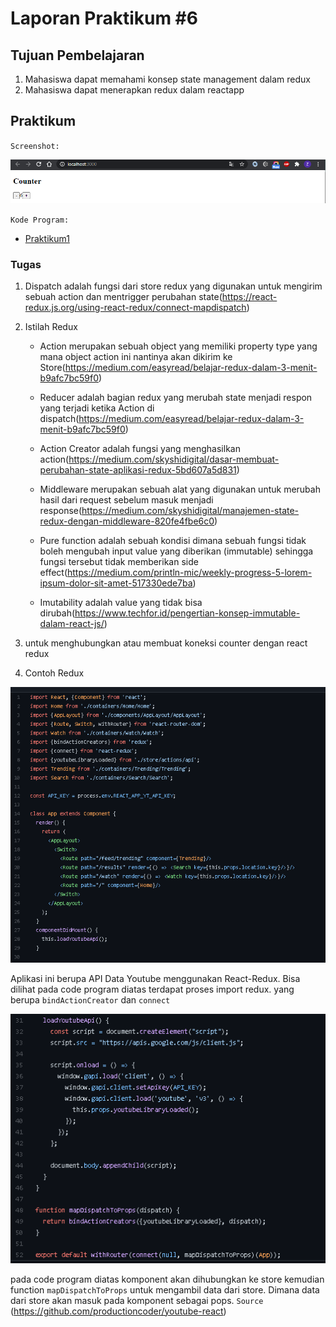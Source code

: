 # Laporan Praktikum #6

## Tujuan Pembelajaran

1. Mahasiswa dapat memahami konsep state management dalam redux
2. Mahasiswa dapat menerapkan redux dalam reactapp

## Praktikum

`Screenshot:`

![Praktikum1](img/Screenshot_1.png)

`Kode Program:`

* [Praktikum1](../../src/06_redux)

### Tugas

1. Dispatch adalah fungsi dari store redux yang digunakan untuk mengirim sebuah action dan mentrigger perubahan state(<https://react-redux.js.org/using-react-redux/connect-mapdispatch>)

2. Istilah Redux

    * Action merupakan sebuah object yang memiliki property type yang mana object action ini nantinya akan dikirim ke Store(<https://medium.com/easyread/belajar-redux-dalam-3-menit-b9afc7bc59f0>)

    * Reducer adalah bagian redux yang merubah state menjadi respon yang terjadi ketika Action di dispatch(<https://medium.com/easyread/belajar-redux-dalam-3-menit-b9afc7bc59f0>)

    * Action Creator adalah fungsi yang menghasilkan action(<https://medium.com/skyshidigital/dasar-membuat-perubahan-state-aplikasi-redux-5bd607a5d831>)

    * Middleware merupakan sebuah alat yang digunakan untuk merubah hasil dari request sebelum masuk menjadi response(<https://medium.com/skyshidigital/manajemen-state-redux-dengan-middleware-820fe4fbe6c0>)

    * Pure function adalah sebuah kondisi dimana sebuah fungsi tidak boleh mengubah input value yang diberikan (immutable) sehingga fungsi tersebut tidak memberikan side effect(<https://medium.com/println-mic/weekly-progress-5-lorem-ipsum-dolor-sit-amet-517330ede7ba>)

    * Imutability adalah value yang tidak bisa dirubah(<https://www.techfor.id/pengertian-konsep-immutable-dalam-react-js/>)

3. untuk menghubungkan atau membuat koneksi counter dengan react redux

4. Contoh Redux

![Tugas4](img/Screenshot_2.png)

Aplikasi ini berupa API Data Youtube menggunakan React-Redux. Bisa dilihat pada code program diatas terdapat proses import redux. yang berupa `bindActionCreator` dan `connect`

![Tugas4](img/Screenshot_3.png)

pada code program diatas komponent akan dihubungkan ke store kemudian function `mapDispatchToProps` untuk mengambil data dari store. Dimana data dari store akan masuk pada komponent sebagai pops.
`Source` (<https://github.com/productioncoder/youtube-react>)
